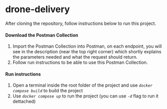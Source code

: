 # drone-delivery

After cloning the repository, follow instructions below to run this project.

#### Download the Postman Collection

1. Import the Postman Collection into Postman, on each endpoint, you will see in the description (near the top right corner) which shortly explains the parameters needed and what the request should return.
2. Follow run instructions to be able to use this Postman Collection.

#### Run instructions

1. Open a terminal inside the root folder of the project and use *`docker compose build`* to build the project
2. Use *`docker compose up`* to run the project (you can use *`-d`* flag to run it dettached)
